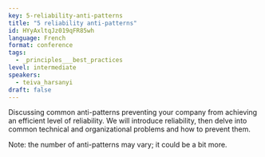 ```yaml
---
key: 5-reliability-anti-patterns
title: "5 reliability anti-patterns"
id: HYyAxltqJz019qFR85wh
language: French
format: conference
tags:
  - _principles___best_practices
level: intermediate
speakers:
  - teiva_harsanyi
draft: false
---
```

Discussing common anti-patterns preventing your company from achieving an efficient level of reliability.
We will introduce reliability, then delve into common technical and organizational problems and how to prevent them.

Note: the number of anti-patterns may vary; it could be a bit more.
